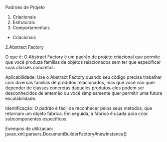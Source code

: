 Padroes de Projeto

1) Criacionais
2) Estruturais
3) Comportamentais

* Criacionais

2.Abstract Factory

O que é:
O Abstract Factory é um padrão de projeto criacional que permite que você produza famílias de objetos relacionados sem ter que especificar suas classes concretas.

Aplicabilidade:
Use o Abstract Factory quando seu código precisa trabalhar com diversas famílias de produtos relacionados, mas que você não quer depender de classes concretas daqueles produtos-eles podem ser desconhecidos de antemão ou você simplesmente quer permitir uma futura escalabilidade.

Identificação:
O padrão é fácil de reconhecer pelos seus métodos, que retornam um objeto fábrica. Em seguida, a fábrica é usada para criar subcomponentes específicos.

Exempos de utilizacao:
javax.xml.parsers.DocumentBuilderFactory#newInstance()